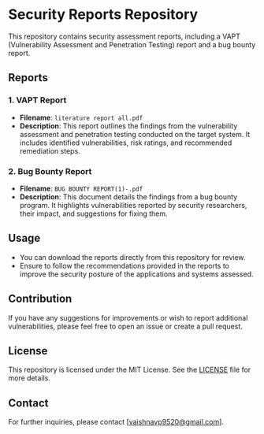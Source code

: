 # Security Reports Repository

This repository contains security assessment reports, including a VAPT (Vulnerability Assessment and Penetration Testing) report and a bug bounty report.

## Reports

### 1. VAPT Report
- **Filename**: `literature report all.pdf`
- **Description**: This report outlines the findings from the vulnerability assessment and penetration testing conducted on the target system. It includes identified vulnerabilities, risk ratings, and recommended remediation steps.

### 2. Bug Bounty Report
- **Filename**: `BUG BOUNTY REPORT(1)-.pdf`
- **Description**: This document details the findings from a bug bounty program. It highlights vulnerabilities reported by security researchers, their impact, and suggestions for fixing them.

## Usage
- You can download the reports directly from this repository for review.
- Ensure to follow the recommendations provided in the reports to improve the security posture of the applications and systems assessed.

## Contribution
If you have any suggestions for improvements or wish to report additional vulnerabilities, please feel free to open an issue or create a pull request.

## License
This repository is licensed under the MIT License. See the [LICENSE](LICENSE) file for more details.

## Contact
For further inquiries, please contact [vaishnavp9520@gmail.com].
